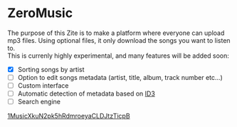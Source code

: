 # ZeroMusic

The purpose of this Zite is to make a platform where everyone can upload mp3 files. Using optional files, it only download the songs you want to listen to.  
This is currenly highly experimental, and many features will be added soon:  
- [x] Sorting songs by artist
- [ ] Option to edit songs metadata (artist, title, album, track number etc...)
- [ ] Custom interface
- [ ] Automatic detection of metadata based on [ID3](https://en.wikipedia.org/wiki/ID3)
- [ ] Search engine

[1MusicXkuN2pk5hRdmroeyaCLDJtzTicpB](http://127.0.0.1:43110/1MusicXkuN2pk5hRdmroeyaCLDJtzTicpB/)
